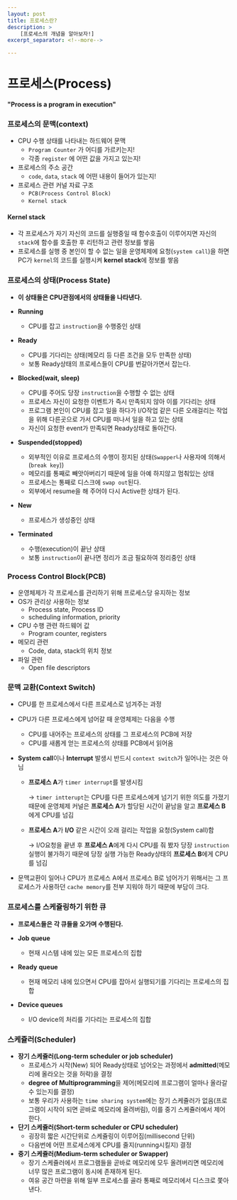 ```yaml
---
layout: post
title: 프로세스란?
description: >
    [프로세스의 개념을 알아보자!]
excerpt_separator: <!--more-->

---
```


<!--more-->

# 프로세스(Process)

#### "Process is a program in execution"



### 프로세스의 문맥(context)

- CPU 수행 상태를 나타내는 하드웨어 문맥
  - `Program Counter` 가 어디를 가르키는지!
  - 각종 `register` 에 어떤 값을 가지고 있는지!
- 프로세스의 주소 공간
  - `code`, `data`, `stack` 에 어떤 내용이 들어가 있는지!
- 프로세스 관련 커널 자료 구조
  - `PCB(Process Control Block)`
  - `Kernel stack`



#### Kernel stack

- 각 프로세스가 자기 자신의 코드를 실행중일 때 함수호출이 이루어지면 자신의 `stack`에 함수를 호출한 후 리턴하고 관련 정보를 쌓음
- 프로세스를 실행 중 본인이 할 수 없는 일을 운영체제에 요청(`system call`)을 하면 PC가 `kernel`의 코드를 실행시켜 **kernel stack**에 정보를 쌓음



### 프로세스의 상태(Process State)

- **이 상태들은 CPU관점에서의 상태들을 나타낸다.**

- **Running**
  - CPU를 잡고 `instruction`을 수행중인 상태
- **Ready**
  - CPU를 기다리는 상태(메모리 등 다른 조건을 모두 만족한 상태)
  - 보통 Ready상태의 프로세스들이 CPU를 번갈아가면서 잡는다.
- **Blocked(wait, sleep)**
  - CPU를 주어도 당장 `instruction`을 수행할 수 없는 상태
  - 프로세스 자신이 요청한 이벤트가 즉시 만족되지 않아 이를 기다리는 상태
  - 프로그램 본인이 CPU를 잡고 일을 하다가 I/O작업 같은 다른 오래걸리는 작업을 위해 다른곳으로 가서 CPU를 떠나서 일을 하고 있는 상태
  - 자신이 요청한 event가 만족되면 Ready상태로 돌아간다.
- **Suspended(stopped)**
  - 외부적인 이유로 프로세스의 수행이 정지된 상태(`Swapper`나 사용자에 의해서(`break key`))
  - 메모리를 통째로 빼앗아버리기 때문에 일을 아예 하지않고 멈춰있는 상태
  - 프로세스는 통째로 디스크에 `swap out`된다.
  - 외부에서 resume을 해 주어야 다시 Active한 상태가 된다.
- **New**
  - 프로세스가 생성중인 상태
- **Terminated**
  - 수행(execution)이 끝난 상태
  - 보통 `instruction`이 끝나면 정리가 조금 필요하여 정리중인 상태



### Process Control Block(PCB)

- 운영체제가 각 프로세스를 관리하기 위해 프로세스당 유지하는 정보
- OS가 관리상 사용하는 정보
  - Process state, Process ID
  - scheduling information, priority
- CPU 수행 관련 하드웨어 값
  - Program counter, registers
- 메모리 관련
  - Code, data, stack의 위치 정보
- 파일 관련
  - Open file descriptors



### 문맥 교환(Context Switch)

- CPU를 한 프로세스에서 다른 프로세스로 넘겨주는 과정

- CPU가 다른 프로세스에게 넘어갈 때 운영체제는 다음을 수행

  - CPU를 내어주는 프로세스의 상태를 그 프로세스의 PCB에 저장
  - CPU를 새롭게 얻는 프로세스의 상태를 PCB에서 읽어옴

- **System** **call**이나 **Interrupt** 발생시 반드시 `context switch`가 일어나는 것은 아님

  - **프로세스 A**가 `timer interrupt`를 발생시킴

    -> `timer intterupt`는 CPU를 다른 프로세스에게 넘기기 위한 의도를 가졌기 때문에 운영체제 커널은 **프로세스 A**가 할당된 시간이 끝남을 알고 **프로세스 B**에게 CPU를 넘김

  - **프로세스 A**가 **I/O** 같은 시간이 오래 걸리는 작업을 요청(System call)함

    -> I/O요청을 끝낸 후 **프로세스 A**에게 다시 CPU를 줘 봤자 당장 `instruction`실행이 불가하기 때문에 당장 실행 가능한 Ready상태의 **프로세스 B**에게 CPU를 넘김

- 문맥교환이 일어나 CPU가 프로세스 A에서 프로세스 B로 넘어가기 위해서는 그 프로세스가 사용하던 `cache memory`를 전부 지워야 하기 때문에 부담이 크다.



### 프로세스를 스케쥴링하기 위한 큐

- **프로세스들은 각 큐들을 오가며 수행된다.**

- **Job** **queue**
  - 현재 시스템 내에 있는 모든 프로세스의 집합
- **Ready** **queue**
  - 현재 메모리 내에 있으면서 CPU를 잡아서 실행되기를 기다리는 프로세스의 집합
- **Device queues**
  - I/O device의 처리를 기다리는 프로세스의 집합



### 스케쥴러(Scheduler)

- **장기 스케쥴러(Long-term scheduler or job scheduler)**
  - 프로세스가 시작(New) 되어 Ready상태로 넘어오는 과정에서 **admitted**(메모리에 올라오는 것을 허락)을 결정
  - **degree of Multiprogramming**을 제어(메모리에 프로그램이 얼마나 올라갈 수 있는지를 결정)
  - 보통 우리가 사용하는 `time sharing system`에는 장기 스케쥴러가 없음(프로그램이 시작이 되면 곧바로 메모리에 올려버림), 이를 중기 스케쥴러에서 제어한다.
- **단기 스케쥴러(Short-term scheduler or CPU scheduler)**
  - 굉장히 짧은 시간단위로 스케쥴링이 이루어짐(millisecond 단위)
  - 다음번에 어떤 프로세스에게 CPU를 줄지(running시킬지) 결정
- **중기 스케쥴러(Medium-term scheduler or Swapper)**
  - 장기 스케쥴러에서 프로그램들을 곧바로 메모리에 모두 올려버리면 메모리에 너무 많은 프로그램이 동시에 존재하게 된다.
  - 여유 공간 마련을 위해 일부 프로세스를 골라 통째로 메모리에서 디스크로 쫓아낸다.